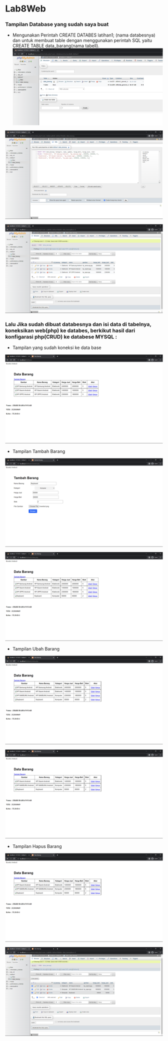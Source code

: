 # Lab8Web
### Tampilan Database yang sudah saya buat 
- Mengunakan Perintah CREATE DATABES latihan1; (nama databesnya) dan untuk membuat table dengan menggunakan perintah SQL yaitu CREATE TABLE data_barang(nama tabell).
![image](ss/ss1.png)

![image](ss/ss2.png)

![image](ss/ss3.png)

### Lalu Jika sudah dibuat databesnya dan isi data di tabelnya, koneksikan web(php) ke databes, berkikut hasil dari konfigarasi php(CRUD) ke databese MYSQL :

- Tampilan yang sudah koneksi ke data base

![image](ss/ss4.png)



- Tampilan Tambah Barang 

![image](ss/ss5.png)

![image](ss/ss6.png)


- Tampilan Ubah Barang

![image](ss/ss8.png)


![image](ss/ss9.png)


- Tampilan Hapus Barang

![image](ss/ss9.png)

![image](ss/ss10.png)

